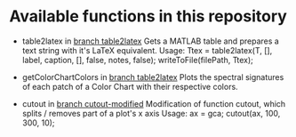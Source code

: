 # Available functions in this repository 

- table2latex in [branch table2latex](https://github.com/foxelas/Matlab-assisting-functions/tree/table2latex)
  Gets a MATLAB table and prepares a text string with it's LaTeX equivalent. 
  Usage:
      Ttex = table2latex(T, [], label, caption, [], false, notes, false);
      writeToFile(filePath, Ttex);
	    
- getColorChartColors in [branch table2latex](https://github.com/foxelas/Matlab-assisting-functions/tree/getColorChartColors)
  Plots the spectral signatures of each patch of a Color Chart with their respective colors. 
  
- cutout in [branch cutout-modified](https://github.com/foxelas/Matlab-assisting-functions/tree/cutout-modified)
  Modification of function cutout, which splits / removes part of a plot's x axis 
  Usage: 
  	ax = gca;
  	cutout(ax, 100, 300, 10);